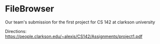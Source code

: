 # FileBrowser
Our team's submission for the first project for CS 142 at clarkson university

Directions: <https://people.clarkson.edu/~alexis/CS142/Assignments/project1.pdf>
